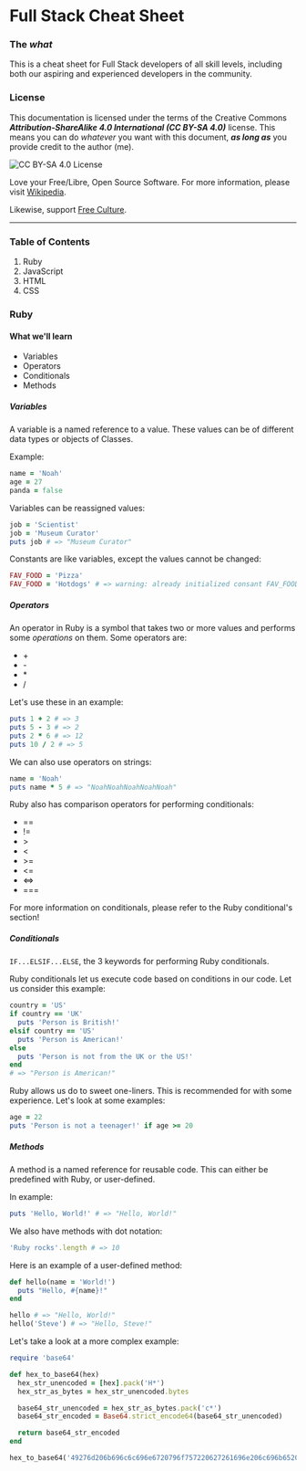 # Full Stack Cheat Sheet

### The _what_
This is a cheat sheet for Full Stack developers of all skill levels, including both our aspiring and experienced developers in the community.

### License
This documentation is licensed under the terms of the Creative Commons _**Attribution-ShareAlike 4.0 International (CC BY-SA 4.0)**_ license. This means you can do _whatever_ you want with this document, _**as long as**_ you provide credit to the author (me). 

![CC BY-SA 4.0 License](https://licensebuttons.net/l/by-sa/4.0/88x31.png)

Love your Free/Libre, Open Source Software. For more information, please visit [Wikipedia](https://en.wikipedia.org/wiki/Free_software_movement).

Likewise, support [Free Culture](https://creativecommons.org/share-your-work/public-domain/freeworks).

------

### Table of Contents
1) Ruby
2) JavaScript
3) HTML
4) CSS

### Ruby
#### What we'll learn
* Variables
* Operators
* Conditionals
* Methods

##### Variables
A variable is a named reference to a value. These values can be of different data types or objects of Classes.

Example:
```ruby
name = 'Noah'
age = 27
panda = false
```

Variables can be reassigned values:
```ruby
job = 'Scientist'
job = 'Museum Curator'
puts job # => "Museum Curator"
```

Constants are like variables, except the values cannot be changed:
```ruby
FAV_FOOD = 'Pizza'
FAV_FOOD = 'Hotdogs' # => warning: already initialized consant FAV_FOOD
```

##### Operators
An operator in Ruby is a symbol that takes two or more values and performs some _operations_ on them. Some operators are:
* \+
* \-
* \*
* \/

Let's use these in an example:
```ruby
puts 1 + 2 # => 3
puts 5 - 3 # => 2
puts 2 * 6 # => 12
puts 10 / 2 # => 5
```

We can also use operators on strings:
```ruby
name = 'Noah'
puts name * 5 # => "NoahNoahNoahNoahNoah"
```

Ruby also has comparison operators for performing conditionals:
* \==
* \!=
* \>
* \<
* \>=
* \<=
* \<=>
* \===

For more information on conditionals, please refer to the Ruby conditional's section!

##### Conditionals
`IF...ELSIF...ELSE`, the 3 keywords for performing Ruby conditionals.

Ruby conditionals let us execute code based on conditions in our code. 
Let us consider this example:

```ruby
country = 'US'
if country == 'UK'
  puts 'Person is British!'
elsif country == 'US'
  puts 'Person is American!'
else
  puts 'Person is not from the UK or the US!'
end
# => "Person is American!"
```

Ruby allows us do to sweet one-liners. This is recommended for with some experience. Let's look at some examples:
```ruby
age = 22
puts 'Person is not a teenager!' if age >= 20
```

##### Methods
A method is a named reference for reusable code. This can either be predefined with Ruby, or user-defined.

In example:
```ruby
puts 'Hello, World!' # => "Hello, World!"
```

We also have methods with dot notation:
```ruby
'Ruby rocks'.length # => 10
```

Here is an example of a user-defined method:
```ruby
def hello(name = 'World!')
  puts "Hello, #{name}!"
end

hello # => "Hello, World!"
hello('Steve') # => "Hello, Steve!"
```

Let's take a look at a more complex example:
```ruby
require 'base64'

def hex_to_base64(hex)
  hex_str_unencoded = [hex].pack('H*')
  hex_str_as_bytes = hex_str_unencoded.bytes

  base64_str_unencoded = hex_str_as_bytes.pack('c*')
  base64_str_encoded = Base64.strict_encode64(base64_str_unencoded)

  return base64_str_encoded
end

hex_to_base64('49276d206b696c6c696e6720796f757220627261696e206c696b65206120706f69736f6e6f7573206d757368726f6f6d') # => "SSdtIGtpbGxpbmcgeW91ciBicmFpbiBsaWtlIGEgcG9pc29ub3VzIG11c2hyb29t"
```
